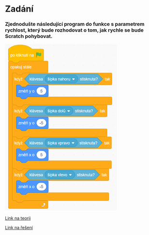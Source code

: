 # Zadání

### Zjednodušte následující program do funkce s parametrem **rychlost**, který bude rozhodovat o tom, jak rychle se bude Scratch pohybovat.

![image](images/zadani.png)

[Link na teorii](teorie.md)

[Link na řešení](%C5%99e%C5%A1en%C3%AD.md)